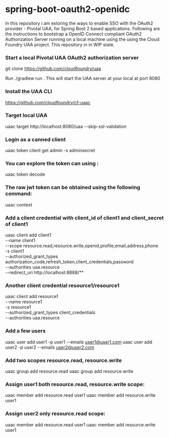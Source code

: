 # spring-boot-oauth2-openidc

In this repository i am exloring the ways to enable SSO with the  OAuth2 provider - Pivotal UAA,  for Spring Boot 2 based applications.
Following are the instructions to bootstrap a OpenID Connect compliant OAuth2 Authorization Server running on a local machine using the using the Cloud Foundry UAA project. This repository in in WIP state.

### Start a local Pivotal UAA OAuth2 authorization server

git clone https://github.com/cloudfoundry/uaa

Run ./gradlew run . This will start the UAA server at your local at port 8080

### Install the UAA CLI 

https://github.com/cloudfoundry/cf-uaac 

### Target local UAA
uaac target http://localhost:8080/uaa --skip-ssl-validation

### Login as a canned client
uaac token client get admin -s adminsecret

### You can explore the token can using :

uaac token decode

### The raw jwt token can be obtained using the following command:

uaac context

### Add a client credential with client_id of client1 and client_secret of client1
uaac client add client1 \
   --name client1 \
   --scope resource.read,resource.write,openid,profile,email,address,phone \
   -s client1 \
   --authorized_grant_types authorization_code,refresh_token,client_credentials,password \
   --authorities uaa.resource \
   --redirect_uri http://localhost:8888/**


### Another client credential resource1/resource1
uaac client add resource1 \
  --name resource1 \
  -s resource1 \
  --authorized_grant_types client_credentials \
  --authorities uaa.resource


### Add a few users
uaac user add user1 -p user1 --emails user1@user1.com
uaac user add user2 -p user2 --emails user2@user2.com


### Add two scopes resource.read, resource.write
uaac group add resource.read
uaac group add resource.write

### Assign user1 both resource.read, resource.write scope:
uaac member add resource.read user1
uaac member add resource.write user1


### Assign user2 only resource.read scope:
uaac member add resource.read user1
uaac member add resource.write user1
